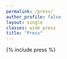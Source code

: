 ```yaml
---
permalink: /press/
author_profile: false
layout: single
classes: wide press
title: "Press"
---
```


{% include press %}